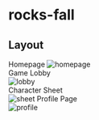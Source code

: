 # rocks-fall

## Layout
  Homepage
![homepage](https://drive.google.com/uc?export=view&id=1txYgHhwzFsHl5Hd3bCj2jkX_EyeAnH5a)  
  Game Lobby  
![lobby](https://drive.google.com/uc?export=view&id=1s5fwdt_Mklv9lEpwkODCbKbXNbj4vbc5)  
  Character Sheet  
![sheet](https://drive.google.com/uc?export=view&id=1AtqJX_FacaiyUM8UNDbONDvtyiPDpWun)
  Profile Page  
![profile](https://drive.google.com/uc?export=view&id=1vgRSnXRWr649SZI1vczm8crilDUcMjwG)  
